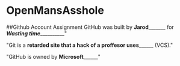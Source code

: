 # OpenMansAsshole

##Github Account Assignment
GitHub was built by __Jarod_________ for ___Wasting time_____________"

"Git is a ____retarded site that a hack of a proffesor uses__________ (VCS)."

"GitHub is owned by ____Microsoft__________"
